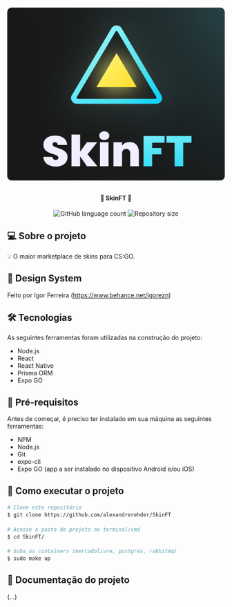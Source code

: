 <p align="center">
    <img width="1920" height="400" style="border-radius: 10px" src="mobile/src/assets/SFT.png" alt="Banner">
</p>

##

<h4 align="center"> 
	🚧 SkinFT 🚧
</h4>

<p align="center">
    <img alt="GitHub language count" src="https://img.shields.io/github/languages/count/alexandrerehder/SkinFT"> 
    <img alt="Repository size" src="https://img.shields.io/github/repo-size/alexandrerehder/SkinFT">
</p>
    
## 💻 Sobre o projeto

💡 O maior marketplace de skins para CS:GO.

## 🎨 Design System

Feito por Igor Ferreira (https://www.behance.net/igorezn)

## 🛠 Tecnologias

As seguintes ferramentas foram utilizadas na construção do projeto:

- Node.js
- React
- React Native
- Prisma ORM
- Expo GO

## 🏁 Pré-requisitos

Antes de começar, é preciso ter instalado em sua máquina as seguintes ferramentas:

- NPM
- Node.js
- Git
- expo-cli
- Expo GO (app a ser instalado no dispositivo Android e/ou iOS)

## 🚀 Como executar o projeto

```bash
# Clone este repositório
$ git clone https://github.com/alexandrerehder/SkinFT

# Acesse a pasta do projeto no terminal/cmd
$ cd SkinFT/

# Suba os containers (mercadolivre, postgres, rabbitmq)
$ sudo make up
```

## 📕 Documentação do projeto

(...)
